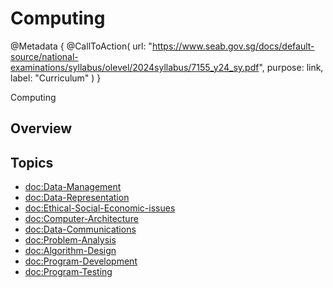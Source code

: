 # Computing

@Metadata {
    @CallToAction(
        url: "https://www.seab.gov.sg/docs/default-source/national-examinations/syllabus/olevel/2024syllabus/7155_y24_sy.pdf",
        purpose: link,
        label: "Curriculum"
    )
}

Computing

## Overview

## Topics

- <doc:Data-Management>
- <doc:Data-Representation>
- <doc:Ethical-Social-Economic-issues>
- <doc:Computer-Architecture>
- <doc:Data-Communications>
- <doc:Problem-Analysis>
- <doc:Algorithm-Design>
- <doc:Program-Development>
- <doc:Program-Testing>